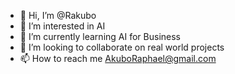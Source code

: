 - 👋 Hi, I’m @Rakubo
- 👀 I’m interested in AI
- 🌱 I’m currently learning AI for Business
- 💞️ I’m looking to collaborate on real world projects 
- 📫 How to reach me AkuboRaphael@gmail.com

<!---
Rakubo/Rakubo is a ✨ special ✨ repository because its `README.md` (this file) appears on your GitHub profile.
You can click the Preview link to take a look at your changes.
--->
